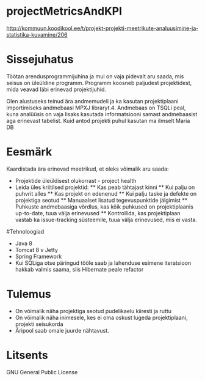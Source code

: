 # projectMetricsAndKPI
http://kommuun.koodikool.ee/t/projekt-projekti-meetrikute-analuusimine-ja-statistika-kuvamine/206

# Sissejuhatus
Töötan arendusprogrammijuhina ja mul on vaja pidevalt aru saada, mis seisus on üleüldine programm. Programm koosneb paljudest projektidest, mida veavad läbi erinevad projektijuhid.

Olen alustuseks teinud ära andmemudeli ja ka kasutan projektiplaani importimiseks andmebaasi MPXJ libraryt.4. Andmebaas on TSQLi peal, kuna analüüsis on vaja lisaks kasutada informatsiooni samast andmebaasist aga erinevast tabelist. Kuid antod projekti puhul kasutan ma ilmselt Maria DB

# Eesmärk
Kaardistada ära erinevad meetrikud, et oleks võimalik aru saada:

* Projektide üleüldisest olukorrast - project health
* Leida üles kriitilsed projektid:
** Kas peab tähtajast kinni
** Kui palju on puhvrit alles
** Kas projekt on edenenud
** Kui palju taske ja defekte on projektiga seotud
** Manuaalset lisatud tegevuspunktide jälgimist
** Puhkuste andmebaasiga võrdlus, kas kõik puhkused on projektiplaanis up-to-date, tuua välja erinevused
** Kontrollida, kas projektiplaan vastab ka issue-tracking süsteemile, tuua välja erinevused, mis ei vasta.

#Tehnoloogiad
* Java 8
* Tomcat 8 v Jetty
* Spring Framework
* Kui SQLiga otse päringud tööle saab ja lahenduse esimene iteratsioon hakkab valmis saama, siis Hibernate peale refactor

# Tulemus
* On võimalik näha projektiga seotud pudelikaelu kiiresti ja ruttu
* On võimalik näha inimesele, kes ei oma oskust lugeda projektiplaani, projekti seisukorda
* Äripool saab omale juurde nähtavust.

# Litsents
GNU General Public License
